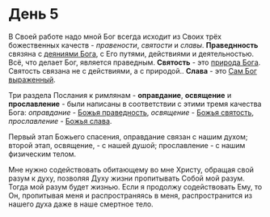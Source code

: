 # День 5

В Своей работе надо мной Бог всегда исходит из Своих трёх божественных качеств - *правености*, *святости* и *славы*. **Праведнность** связяна с <ins>деяниями Бога</ins>, с Его путями, действиями и деятельностью. Всё, что делает Бог, является праведным. **Святость** - это <ins>природа Бога</ins>. Святость связана не с действиями, а с природой.. **Слава** - это <ins>Сам Бог выраженный</ins>.

Три раздела Послания к римлянам - **оправдание**, **освящение** и **прославление** - были написаны в соответствии с этими тремя качества Бога: *оправдание* - <ins>Божья праведность</ins>, *освящение* - <ins>Божья святость</ins>, *прославление* - <ins>Божья слава</ins>.

Первый этап Божьего спасения, оправдание связан с нашим духом; второй этап, освящение, - с нашей душой; прославление - с нашим физическим телом.

Мне нужно содействовать обитающему во мне Христу, обращая свой разум к духу, позволяя Духу жизни пропитывать Собой мой разум. Тогда мой разум будет жизнью. Если я продолжу содействовать Ему, то Он, пропитывая меня и распространяясь в меня, распространится из нашего духа даже в наше смертное тело.

